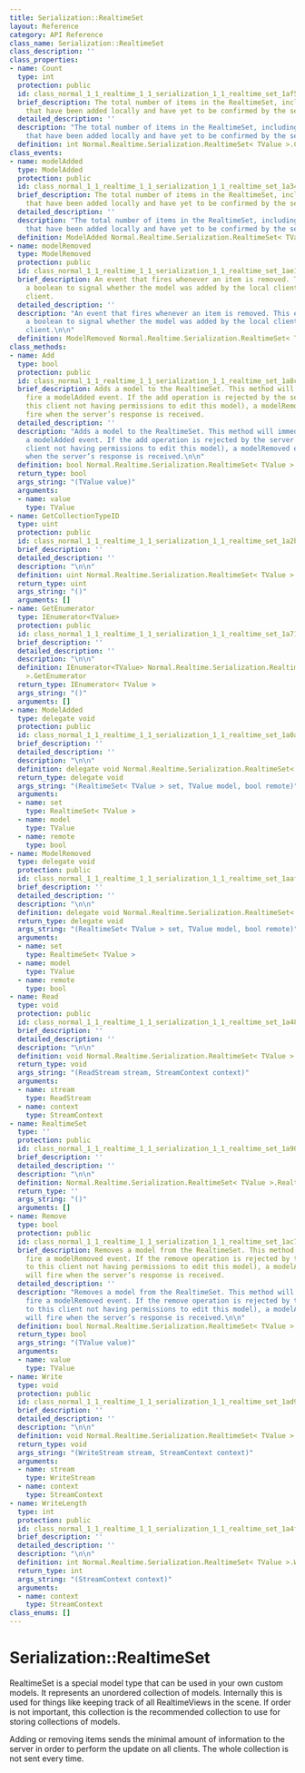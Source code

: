 ```yaml
---
title: Serialization::RealtimeSet
layout: Reference
category: API Reference
class_name: Serialization::RealtimeSet
class_description: ''
class_properties:
- name: Count
  type: int
  protection: public
  id: class_normal_1_1_realtime_1_1_serialization_1_1_realtime_set_1af533b24fe91da44361ca41776d2635bb
  brief_description: The total number of items in the RealtimeSet, including the items
    that have been added locally and have yet to be confirmed by the server.
  detailed_description: ''
  description: "The total number of items in the RealtimeSet, including the items
    that have been added locally and have yet to be confirmed by the server.\n\n"
  definition: int Normal.Realtime.Serialization.RealtimeSet< TValue >.Count
class_events:
- name: modelAdded
  type: ModelAdded
  protection: public
  id: class_normal_1_1_realtime_1_1_serialization_1_1_realtime_set_1a342179d236b08231a23eede98385f334
  brief_description: The total number of items in the RealtimeSet, including the items
    that have been added locally and have yet to be confirmed by the server.
  detailed_description: ''
  description: "The total number of items in the RealtimeSet, including the items
    that have been added locally and have yet to be confirmed by the server.\n\n"
  definition: ModelAdded Normal.Realtime.Serialization.RealtimeSet< TValue >.modelAdded
- name: modelRemoved
  type: ModelRemoved
  protection: public
  id: class_normal_1_1_realtime_1_1_serialization_1_1_realtime_set_1ae1af9b7315ce967c2ec25fe3588c9941
  brief_description: An event that fires whenever an item is removed. This event includes
    a boolean to signal whether the model was added by the local client or a remote
    client.
  detailed_description: ''
  description: "An event that fires whenever an item is removed. This event includes
    a boolean to signal whether the model was added by the local client or a remote
    client.\n\n"
  definition: ModelRemoved Normal.Realtime.Serialization.RealtimeSet< TValue >.modelRemoved
class_methods:
- name: Add
  type: bool
  protection: public
  id: class_normal_1_1_realtime_1_1_serialization_1_1_realtime_set_1a8c04a1e016e89b6cd854ac9fc341f44b
  brief_description: Adds a model to the RealtimeSet. This method will immediately
    fire a modelAdded event. If the add operation is rejected by the server (due to
    this client not having permissions to edit this model), a modelRemoved event will
    fire when the server’s response is received.
  detailed_description: ''
  description: "Adds a model to the RealtimeSet. This method will immediately fire
    a modelAdded event. If the add operation is rejected by the server (due to this
    client not having permissions to edit this model), a modelRemoved event will fire
    when the server’s response is received.\n\n"
  definition: bool Normal.Realtime.Serialization.RealtimeSet< TValue >.Add
  return_type: bool
  args_string: "(TValue value)"
  arguments:
  - name: value
    type: TValue
- name: GetCollectionTypeID
  type: uint
  protection: public
  id: class_normal_1_1_realtime_1_1_serialization_1_1_realtime_set_1a2b1f32a4191a662ed43e689b4f48c465
  brief_description: ''
  detailed_description: ''
  description: "\n\n"
  definition: uint Normal.Realtime.Serialization.RealtimeSet< TValue >.GetCollectionTypeID
  return_type: uint
  args_string: "()"
  arguments: []
- name: GetEnumerator
  type: IEnumerator<TValue>
  protection: public
  id: class_normal_1_1_realtime_1_1_serialization_1_1_realtime_set_1a713edf74da89a61508f4aebd3727faf5
  brief_description: ''
  detailed_description: ''
  description: "\n\n"
  definition: IEnumerator<TValue> Normal.Realtime.Serialization.RealtimeSet< TValue
    >.GetEnumerator
  return_type: IEnumerator< TValue >
  args_string: "()"
  arguments: []
- name: ModelAdded
  type: delegate void
  protection: public
  id: class_normal_1_1_realtime_1_1_serialization_1_1_realtime_set_1a0ae8fe9fb9e777716fdf474b0a4b57b4
  brief_description: ''
  detailed_description: ''
  description: "\n\n"
  definition: delegate void Normal.Realtime.Serialization.RealtimeSet< TValue >.ModelAdded
  return_type: delegate void
  args_string: "(RealtimeSet< TValue > set, TValue model, bool remote)"
  arguments:
  - name: set
    type: RealtimeSet< TValue >
  - name: model
    type: TValue
  - name: remote
    type: bool
- name: ModelRemoved
  type: delegate void
  protection: public
  id: class_normal_1_1_realtime_1_1_serialization_1_1_realtime_set_1aafb173624f8cdf5cc294fa87ca46f257
  brief_description: ''
  detailed_description: ''
  description: "\n\n"
  definition: delegate void Normal.Realtime.Serialization.RealtimeSet< TValue >.ModelRemoved
  return_type: delegate void
  args_string: "(RealtimeSet< TValue > set, TValue model, bool remote)"
  arguments:
  - name: set
    type: RealtimeSet< TValue >
  - name: model
    type: TValue
  - name: remote
    type: bool
- name: Read
  type: void
  protection: public
  id: class_normal_1_1_realtime_1_1_serialization_1_1_realtime_set_1a48beae3ebb8526dedff9daa87815ede9
  brief_description: ''
  detailed_description: ''
  description: "\n\n"
  definition: void Normal.Realtime.Serialization.RealtimeSet< TValue >.Read
  return_type: void
  args_string: "(ReadStream stream, StreamContext context)"
  arguments:
  - name: stream
    type: ReadStream
  - name: context
    type: StreamContext
- name: RealtimeSet
  type: ''
  protection: public
  id: class_normal_1_1_realtime_1_1_serialization_1_1_realtime_set_1a90c689dfcdf93d3bb86bce27ed872fb8
  brief_description: ''
  detailed_description: ''
  description: "\n\n"
  definition: Normal.Realtime.Serialization.RealtimeSet< TValue >.RealtimeSet
  return_type: ''
  args_string: "()"
  arguments: []
- name: Remove
  type: bool
  protection: public
  id: class_normal_1_1_realtime_1_1_serialization_1_1_realtime_set_1ac749990b5f25b9bd3a0cb8f3f04d4c4e
  brief_description: Removes a model from the RealtimeSet. This method will immediately
    fire a modelRemoved event. If the remove operation is rejected by the server (due
    to this client not having permissions to edit this model), a modelAdded event
    will fire when the server’s response is received.
  detailed_description: ''
  description: "Removes a model from the RealtimeSet. This method will immediately
    fire a modelRemoved event. If the remove operation is rejected by the server (due
    to this client not having permissions to edit this model), a modelAdded event
    will fire when the server’s response is received.\n\n"
  definition: bool Normal.Realtime.Serialization.RealtimeSet< TValue >.Remove
  return_type: bool
  args_string: "(TValue value)"
  arguments:
  - name: value
    type: TValue
- name: Write
  type: void
  protection: public
  id: class_normal_1_1_realtime_1_1_serialization_1_1_realtime_set_1ad94f8aaadaabd1e701f6ac8950d7d93b
  brief_description: ''
  detailed_description: ''
  description: "\n\n"
  definition: void Normal.Realtime.Serialization.RealtimeSet< TValue >.Write
  return_type: void
  args_string: "(WriteStream stream, StreamContext context)"
  arguments:
  - name: stream
    type: WriteStream
  - name: context
    type: StreamContext
- name: WriteLength
  type: int
  protection: public
  id: class_normal_1_1_realtime_1_1_serialization_1_1_realtime_set_1a4f6054157259d497ee5b4583c538b222
  brief_description: ''
  detailed_description: ''
  description: "\n\n"
  definition: int Normal.Realtime.Serialization.RealtimeSet< TValue >.WriteLength
  return_type: int
  args_string: "(StreamContext context)"
  arguments:
  - name: context
    type: StreamContext
class_enums: []
---
```


# Serialization::RealtimeSet

RealtimeSet is a special model type that can be used in your own custom models. It represents an unordered collection of models. Internally this is used for things like keeping track of all RealtimeViews in the scene. If order is not important, this collection is the recommended collection to use for storing collections of models.

Adding or removing items sends the minimal amount of information to the server in order to perform the update on all clients. The whole collection is not sent every time.
